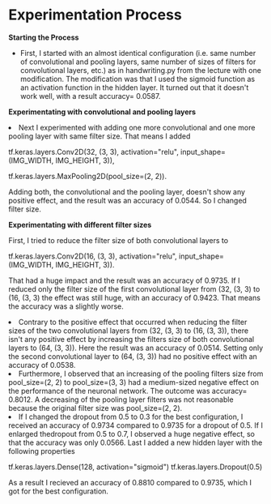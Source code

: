 #  Experimentation Process
**Starting the Process**
<ul> 
 <li> First, I started with an almost identical configuration (i.e. same number of convolutional and pooling layers, same number of sizes of filters for 
 convolutional layers, etc.) as in handwriting.py from the lecture with one modification. The modification was that I used the sigmoid function as an 
activation function in the hidden layer. It turned out that it doesn't work well, with a result accuracy= 0.0587.
</ul>

**Experimentating with convolutional and pooling layers**

</ul>
<li>Next I experimented with adding one more convolutional and one more pooling layer 
with same filter size. That means I added 

tf.keras.layers.Conv2D(32, (3, 3), activation="relu", input_shape=(IMG_WIDTH, IMG_HEIGHT, 3)),

tf.keras.layers.MaxPooling2D(pool_size=(2, 2)).

Adding both, the convolutional and the pooling layer, doesn't show any positive effect, and the result was an accuracy of 0.0544. So I changed filter size.
 
</ul>

**Experimentating with different filter sizes**

</ul>
 
First, I tried to reduce the filter size of both convolutional layers to 

tf.keras.layers.Conv2D(16, (3, 3), activation="relu", input_shape=(IMG_WIDTH, IMG_HEIGHT, 3)).

That had a huge impact and the result was an accuracy of 0.9735. If I reduced only the filter size of the first convolutional layer from (32, (3, 3)  to (16, (3, 3) the effect was still huge, with an accuracy of 0.9423. That means the accuracy was a slightly worse.

<li> Contrary to the positive effect that occurred when reducing the filter sizes of the two convolutional layers from (32, (3, 3) to (16, (3, 3)), there isn't any positive effect by increasing the filters size of both convolutional layers to (64, (3, 3)). Here the result was an accuracy of 0.0514. Setting only the second convolutional layer to (64, (3, 3)) had no positive effect with an accuracy of 0.0538. 

<li> Furthermore, I observed that an increasing of the pooling filters size from pool_size=(2, 2) to pool_size=(3, 3) had a medium-sized negative effect on the performance of the neuronal network. The outcome was accuracy= 0.8012. A decreasing of the pooling layer filters was not reasonable because the original filter size was pool_size=(2, 2).

<li> If I changed the dropout from 0.5 to 0.3 for the best configuration, I received an accuracy of 0.9734 compared to 0.9735 for a dropout of 0.5. If I enlarged thedropout from 0.5 to 0.7, I observed a huge negative effect, so that the accuracy was only 0.0566. Last I added a new hidden layer with the following properties

tf.keras.layers.Dense(128, activation="sigmoid")
tf.keras.layers.Dropout(0.5)

As a result I recieved an accuracy of 0.8810 compared to 0.9735, which I got for the best configuration.
</ul>
